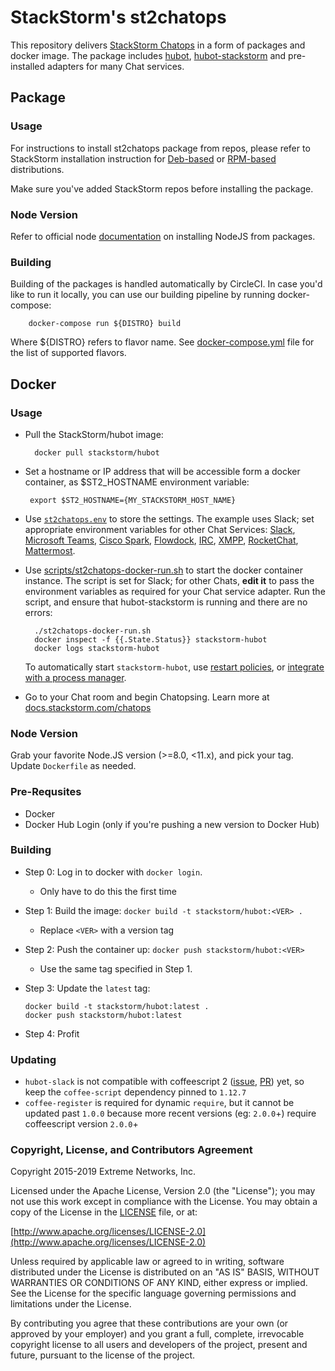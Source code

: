 # StackStorm's st2chatops

This repository delivers [StackStorm Chatops](https://docs.stackstorm.com/chatops) in a form of packages and docker image. The package includes [hubot](https://hubot.github.com/), [hubot-stackstorm](https://github.com/StackStorm/hubot-stackstorm)
and pre-installed adapters for many Chat services.

## Package

### Usage

For instructions to install st2chatops package from repos, please refer to StackStorm installation instruction for [Deb-based](https://docs.stackstorm.com/install/deb.html#setup-chatops) or [RPM-based](https://docs.stackstorm.com/install/rhel7.html#setup-chatops) distributions.

Make sure you've added StackStorm repos before installing the package.

### Node Version

Refer to official node [documentation](https://nodejs.org/en/download/package-manager/) on installing NodeJS from packages.

### Building

Building of the packages is handled automatically by CircleCI. In case you'd like to run it locally, you can use our building pipeline by running docker-compose:

        docker-compose run ${DISTRO} build

Where ${DISTRO} refers to flavor name. See [docker-compose.yml](docker-compose.yml) file for the list of supported flavors.

## Docker

### Usage

* Pull the StackStorm/hubot image:

        docker pull stackstorm/hubot

* Set a hostname or IP address that will be accessible form a docker container,
  as $ST2_HOSTNAME environment variable:

       export $ST2_HOSTNAME={MY_STACKSTORM_HOST_NAME}

* Use [`st2chatops.env`](st2chatops.env) to store the settings. The example uses Slack; set appropriate environment variables for other Chat Services:
[Slack](https://github.com/slackhq/hubot-slack),
[Microsoft Teams](https://github.com/Microsoft/BotFramework-Hubot),
[Cisco Spark](https://github.com/tonybaloney/hubot-spark),
[Flowdock](https://github.com/flowdock/hubot-flowdock),
[IRC](https://github.com/nandub/hubot-irc),
[XMPP](https://github.com/markstory/hubot-xmpp),
[RocketChat](https://www.github.com/RocketChat/hubot-rocketchat),
[Mattermost](https://github.com/loafoe/hubot-matteruser).


* Use [scripts/st2chatops-docker-run.sh](scripts/st2chatops-docker-run.sh) to start the docker container instance.
The script is set for Slack; for other Chats, **edit it** to pass the environment variables as required for your Chat service adapter.
Run the script, and ensure that hubot-stackstorm is running and there are no errors:

        ./st2chatops-docker-run.sh
        docker inspect -f {{.State.Status}} stackstorm-hubot
        docker logs stackstorm-hubot

  To automatically start `stackstorm-hubot`, use [restart policies](https://docs.docker.com/engine/reference/run/#restart-policies-restart>),
  or [integrate with a process manager](https://docs.docker.com/engine/admin/host_integration).

* Go to your Chat room and begin Chatopsing. Learn more at [docs.stackstorm.com/chatops](https://docs.stackstorm.com/chatops)

### Node Version

Grab your favorite Node.JS version (>=8.0, <11.x), and pick your tag. Update `Dockerfile` as needed.

### Pre-Requsites

* Docker
* Docker Hub Login (only if you're pushing a new version to Docker Hub)

### Building

* Step 0: Log in to docker with `docker login`.
  * Only have to do this the first time
* Step 1: Build the image: `docker build -t stackstorm/hubot:<VER> .`
  * Replace `<VER>` with a version tag
* Step 2: Push the container up: `docker push stackstorm/hubot:<VER>`
  * Use the same tag specified in Step 1.
* Step 3: Update the `latest` tag:

  ```
  docker build -t stackstorm/hubot:latest .
  docker push stackstorm/hubot:latest
  ```

* Step 4: Profit

### Updating

* `hubot-slack` is not compatible with coffeescript 2 ([issue](https://github.com/slackapi/hubot-slack/issues/526), [PR](https://github.com/slackapi/hubot-slack/pull/528)) yet, so keep the `coffee-script` dependency pinned to `1.12.7`
* `coffee-register` is required for dynamic `require`, but it cannot be updated past `1.0.0` because more recent versions (eg: `2.0.0`+) require coffeescript version `2.0.0`+

### Copyright, License, and Contributors Agreement

Copyright 2015-2019 Extreme Networks, Inc.

Licensed under the Apache License, Version 2.0 (the "License"); you may not use this work except in compliance with the License. You may obtain a copy of the License in the [LICENSE](LICENSE) file, or at:

[http://www.apache.org/licenses/LICENSE-2.0](http://www.apache.org/licenses/LICENSE-2.0)

Unless required by applicable law or agreed to in writing, software distributed under the License is distributed on an "AS IS" BASIS, WITHOUT WARRANTIES OR CONDITIONS OF ANY KIND, either express or implied. See the License for the specific language governing permissions and limitations under the License.

By contributing you agree that these contributions are your own (or approved by your employer) and you grant a full, complete, irrevocable copyright license to all users and developers of the project, present and future, pursuant to the license of the project.
